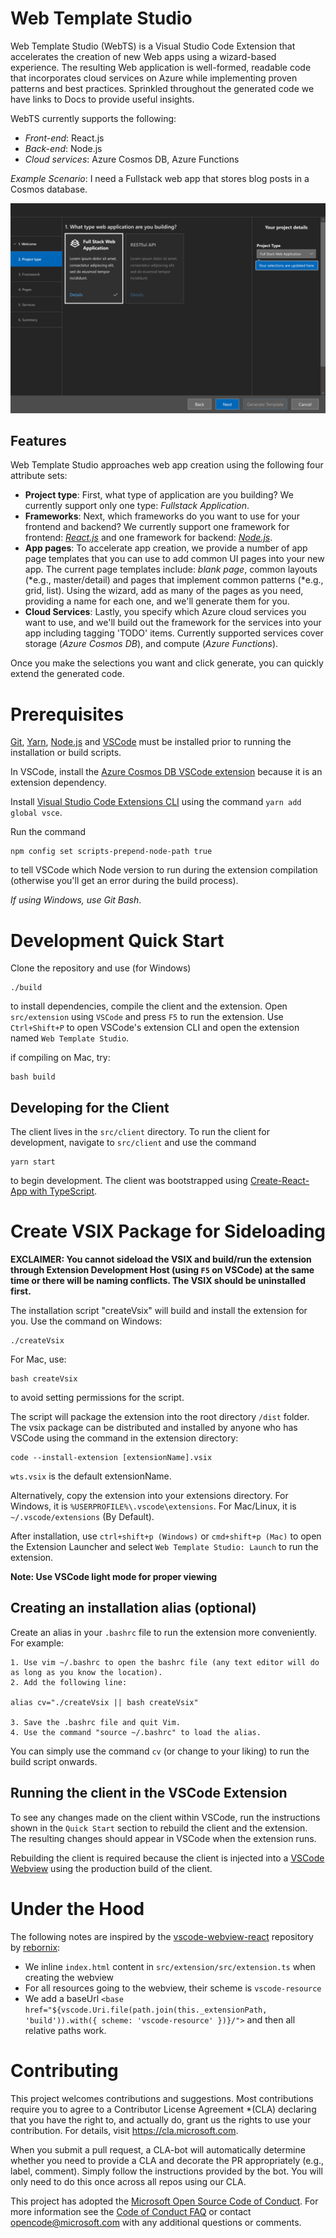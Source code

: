 # Web Template Studio

Web Template Studio (WebTS) is a Visual Studio Code Extension that accelerates the creation of new Web apps using a wizard-based experience. The resulting Web application is well-formed, readable code that
incorporates cloud services on Azure while implementing proven patterns and best practices. Sprinkled throughout the generated code we have links to Docs to provide useful insights.

WebTS currently supports the following:

- _Front-end_: React.js
- _Back-end_: Node.js
- _Cloud services_: Azure Cosmos DB, Azure Functions

_Example Scenario_: I need a Fullstack web app that stores blog posts in a Cosmos database.

<img src="./docs/resources/readme-app-screenshot.png">

## Features

Web Template Studio approaches web app creation using the following four attribute sets:

- **Project type**: First, what type of application are you building? We currently support only one type: _Fullstack Application_.
- **Frameworks**: Next, which frameworks do you want to use for your frontend and backend? We currently support one framework for frontend: _[React.js](https://reactjs.org/)_ and one framework for backend: _[Node.js](https://nodejs.org/en/)_.
- **App pages**: To accelerate app creation, we provide a number of app page templates that you can use to add common UI pages into your new app. The current page templates include: _blank page_, common layouts (*e.g., master/detail) and pages that implement common patterns (*e.g., grid, list). Using the wizard, add as many of the pages as you need, providing a name for each one, and we'll generate them for you.
- **Cloud Services**: Lastly, you specify which Azure cloud services you want to use, and we'll build out the framework for the services into your app including tagging 'TODO' items. Currently supported services cover storage (_Azure Cosmos DB_), and compute (_Azure Functions_).

Once you make the selections you want and click generate, you can quickly extend the generated code.

# Prerequisites

[Git](https://git-scm.com/downloads), [Yarn](https://yarnpkg.com/en/docs/install#mac-stable), [Node.js](https://nodejs.org/en/download/) and [VSCode](https://code.visualstudio.com/updates/v1_31) must be installed prior to running the installation or build scripts.

In VSCode, install the [Azure Cosmos DB VSCode extension](https://marketplace.visualstudio.com/items?itemName=ms-azuretools.vscode-cosmosdb) because it is an extension dependency.

Install [Visual Studio Code Extensions CLI](https://code.visualstudio.com/api/working-with-extensions/publishing-extension#vsce) using the command `yarn add global vsce`.

Run the command

```
npm config set scripts-prepend-node-path true
```

to tell VSCode which Node version to run during the extension compilation (otherwise you'll get an error during the build process).

_If using Windows, use Git Bash_.

# Development Quick Start

Clone the repository and use (for Windows)

```
./build
```

to install dependencies, compile the client and the extension. Open `src/extension` using `VSCode` and press `F5` to run the extension. Use `Ctrl+Shift+P` to open VSCode's extension CLI and open the extension named `Web Template Studio`.

if compiling on Mac, try:

```
bash build
```

## Developing for the Client

The client lives in the `src/client` directory. To run the client for development, navigate to `src/client` and use the command

```
yarn start
```

to begin development. The client was bootstrapped using [Create-React-App with TypeScript](https://facebook.github.io/create-react-app/docs/adding-typescript).

# Create VSIX Package for Sideloading

**EXCLAIMER: You cannot sideload the VSIX and build/run the extension through Extension Development Host (using `F5` on VSCode) at the same time or there will be naming conflicts. The VSIX should be uninstalled first.**

The installation script "createVsix" will build and install the extension for you. Use the command on Windows:

```
./createVsix
```

For Mac, use:

```
bash createVsix
```

to avoid setting permissions for the script.

The script will package the extension into the root directory `/dist` folder. The vsix package can be distributed and installed by anyone who has VSCode using the command in the extension directory:

```
code --install-extension [extensionName].vsix
```

`wts.vsix` is the default extensionName.

Alternatively, copy the extension into your extensions directory. For Windows, it is `%USERPROFILE%\.vscode\extensions`. For Mac/Linux, it is `~/.vscode/extensions` (By Default).

After installation, use `ctrl+shift+p (Windows)` or `cmd+shift+p (Mac)` to open the Extension Launcher and select `Web Template Studio: Launch` to run the extension.

**Note: Use VSCode light mode for proper viewing**

## Creating an installation alias (optional)

Create an alias in your `.bashrc` file to run the extension more conveniently. For example:

```
1. Use vim ~/.bashrc to open the bashrc file (any text editor will do as long as you know the location).
2. Add the following line:

alias cv="./createVsix || bash createVsix"

3. Save the .bashrc file and quit Vim.
4. Use the command "source ~/.bashrc" to load the alias.
```

You can simply use the command `cv` (or change to your liking) to run the build script onwards.

## Running the client in the VSCode Extension

To see any changes made on the client within VSCode, run the instructions shown in the `Quick Start` section to rebuild the client and the extension. The resulting changes should appear in VSCode when the extension runs.

Rebuilding the client is required because the client is injected into a [VSCode Webview](https://code.visualstudio.com/api/extension-guides/webview) using the production build of the client.

# Under the Hood

The following notes are inspired by the [vscode-webview-react](https://github.com/rebornix/vscode-webview-react) repository by [rebornix](https://github.com/rebornix):

- We inline `index.html` content in `src/extension/src/extension.ts` when creating the webview
- For all resources going to the webview, their scheme is `vscode-resource`
- We add a baseUrl `<base href="${vscode.Uri.file(path.join(this._extensionPath, 'build')).with({ scheme: 'vscode-resource' })}/">` and then all relative paths work.

# Contributing

This project welcomes contributions and suggestions. Most contributions require you to agree to a
Contributor License Agreement \*(CLA) declaring that you have the right to, and actually do, grant us
the rights to use your contribution. For details, visit https://cla.microsoft.com.

When you submit a pull request, a CLA-bot will automatically determine whether you need to provide
a CLA and decorate the PR appropriately (e.g., label, comment). Simply follow the instructions
provided by the bot. You will only need to do this once across all repos using our CLA.

This project has adopted the [Microsoft Open Source Code of Conduct](https://opensource.microsoft.com/codeofconduct/).
For more information see the [Code of Conduct FAQ](https://opensource.microsoft.com/codeofconduct/faq/) or
contact [opencode@microsoft.com](mailto:opencode@microsoft.com) with any additional questions or comments.
